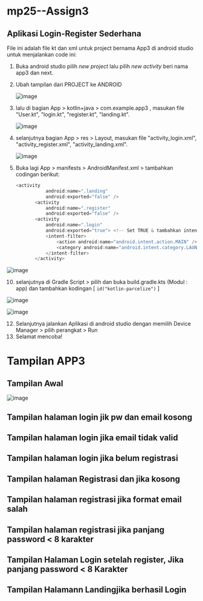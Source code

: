 # mp25--Assign3
## Aplikasi Login-Register Sederhana
File ini adalah file kt dan xml untuk project bernama App3 di android studio untuk menjalankan code ini:
1. Buka android studio pilih _new project_ lalu pilih _new activity_ beri nama app3 dan next.
2. Ubah tampilan dari PROJECT ke  ANDROID
   
   ![image](https://github.com/user-attachments/assets/59d65576-2f1a-415c-9032-1f9fd5884e0e)

4. lalu di bagian App > kotlin+java > com.example.app3 , masukan file "User.kt", "login.kt", "register.kt", "landing.kt".
   
   ![image](https://github.com/user-attachments/assets/9eb8c1f8-b54c-4abb-a327-ca6d0aeab0e2)

6. selanjutnya bagian App > res > Layout, masukan file "activity_login.xml", "activity_register.xml", "activity_landing.xml".

   ![image](https://github.com/user-attachments/assets/cebc8db2-a8ce-4254-9b0b-50f489fc0d54)

8. Buka lagi App > manifests > AndroidManifest.xml > tambahkan codingan berikut:
      
    ```  kotlin
   <activity
               android:name=".landing"
               android:exported="false" />
           <activity
               android:name=".register"
               android:exported="false" />
           <activity
               android:name=".login"
               android:exported="true"> <!-- Set TRUE & tambahkan intent-filter -->
               <intent-filter>
                   <action android:name="android.intent.action.MAIN" />
                   <category android:name="android.intent.category.LAUNCHER" />
               </intent-filter>
           </activity>


![image](https://github.com/user-attachments/assets/9f4b4947-31b1-4389-a37a-dd16d5cae82a)

10. selanjutnya di Gradle Script > pilih dan buka build.gradle.kts (Modul : app) dan tambahkan kodingan [ `id("kotlin-parcelize")` ]
    
   ![image](https://github.com/user-attachments/assets/854a8a47-6875-471d-879a-1bdf5b4bf1e1)
   
   ![image](https://github.com/user-attachments/assets/4ba0f4e4-e8d0-44d3-883c-fc5f09d37f0a)

12. Selanjutnya jalankan Aplikasi di android studio dengan memilih  Device Manager > pilih perangkat > Run
13. Selamat mencoba!

# Tampilan APP3

## Tampilan Awal
![image](https://github.com/user-attachments/assets/5cf402f8-643c-4a8b-80ee-3dfe8fa01379)

## Tampilan halaman login jik pw dan email kosong


## Tampilan halaman login jika email tidak valid

## Tampilan halaman login jika belum registrasi


## Tampilan halaman Registrasi dan jika kosong


## Tampilan halaman registrasi jika format email salah


## Tampilan halaman registrasi jika panjang password < 8 karakter


## Tampilan Halaman Login setelah register, Jika panjang password < 8 Karakter


## Tampilan Halamann Landingjika berhasil Login

